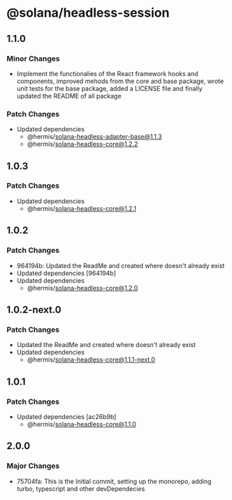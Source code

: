 # @solana/headless-session

## 1.1.0

### Minor Changes

- Implement the functionalies of the React framework hooks and components, improved mehods from the core and base package, wrote unit tests for the base package, added a LICENSE file and finally updated the README of all package

### Patch Changes

- Updated dependencies
  - @hermis/solana-headless-adapter-base@1.1.3
  - @hermis/solana-headless-core@1.2.2

## 1.0.3

### Patch Changes

- Updated dependencies
  - @hermis/solana-headless-core@1.2.1

## 1.0.2

### Patch Changes

- 964194b: Updated the ReadMe and created where doesn't already exist
- Updated dependencies [964194b]
- Updated dependencies
  - @hermis/solana-headless-core@1.2.0

## 1.0.2-next.0

### Patch Changes

- Updated the ReadMe and created where doesn't already exist
- Updated dependencies
  - @hermis/solana-headless-core@1.1.1-next.0

## 1.0.1

### Patch Changes

- Updated dependencies [ac26b9b]
  - @hermis/solana-headless-core@1.1.0

## 2.0.0

### Major Changes

- 75704fa: This is the Initial commit, setting up the monorepo, adding turbo, typescript and other devDependecies
